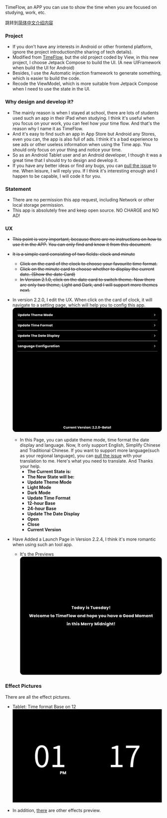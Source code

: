 TimeFlow, an APP you can use to show the time when you are focused on studying, work, etc.

跳转到[简体中文介绍内容](README_CN.md)

### Project

- If you don't have any interests in Android or other frontend platform, ignore the project introduction(the sharing of tech details).
- Modified from [TimeFlow](https://github.com/DIPENG-XU/TimeFlow), but the old project coded by View, in this new project, I choose Jetpack Compose to build the UI. (A new UIFramework when build the UI for Android)
- Besides, I use the Automatic injection framework to generate something, which is easier to build the code.
- Recode the ViewModel, which is more suitable from Jetpack Compose when I need to use the state in the UI.

### Why design and develop it?

- The mainly reason is when I stayed at school, there are lots of students used such an app in their
  iPad when studying. I think it's useful when you focus on your work, you can feel how your time
  flow. And that's the reason why I name it as TimeFlow.
- And it's easy to find such an app in App Store but Android any Stores, even you can, the app is
  also full of ads.
  I think it's a bad experience to see ads or other useless information when using the Time app.
  You should only focus on your thing and notice your time.
- So as an Android Tablet user and an Android developer, I though it was a great time that I should
  try to design and develop it.
- If you have any better ideas or find any bugs, you
  can [pull the issue](https://github.com/DIPENG-XU/TimeFlow-By-Compose/issues/new) to me. When
  leisure, I will reply you. If I think it's interesting enough and I happen to be capable, I will
  code it for you.

### Statement

- There are no permission this app request, including Network or other local storage permission.
- This app is absolutely free and keep open source. NO CHARGE and NO AD!

### UX

- ~~This point is very important, because there are no instructions on how to use it in the APP.~~
  ~~You can only find and know it from this document.~~
- ~~It is a simple card consisting of two fields: clock and minute~~
    - ~~Click on the card of the clock to choose your favourite time format.~~
    - ~~Click on the minute card to choose whether to display the current date. (Show the date
      Card)~~
    - ~~In Version 2.1.0, click on the date card to switch theme. Now there are only two theme,
      Light and Dark, and I will support more themes next.~~
- In version 2.2.0, I edit the UX. When click on the card of clock, it will navigate to a setting
  page, which will help you to config this app.
  ![IMAGE_FOR_SETTING_PAGE](show_img/english_setting_page.png)
  - In this Page, you can update theme mode, time format the date display and language. Now, It only support English, Simplify Chinese and Traditional Chinese. If you want to support more language(such as your regional language), you can [pull the issue](https://github.com/DIPENG-XU/TimeFlow-By-Compose/issues/new) with your translation to me. Here's what you need to translate. And Thanks your help.
    - **The Current State is:**
    - **The New State will be:**
    - **Update Theme Mode**
    - **Light Mode**
    - **Dark Mode**
    - **Update Time Format**
    - **12-hour Base**
    - **24-hour Base**
    - **Update The Date Display**
    - **Open**
    - **Close**
    - **Current Version**

- Have Added a Launch Page in Version 2.2.4, I think it's more romantic when using such an tool app.
  - It's the Previews
  ![IMAGE_SNAPSHOT_LAUNCH_PAGE](show_img/launch_page_snapshot.png)

### Effect Pictures

There are all the effect pictures.

- Tablet: Time format Base on 12
  ![IMAGE1](show_img/img1.png)

- In addition, [there](show_img) are other effects preview.